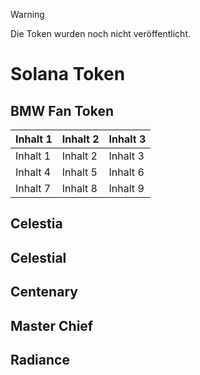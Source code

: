 > [!WARNING]
> Die Token wurden noch nicht veröffentlicht.

# Solana Token
## BMW Fan Token
| Inhalt 1 | Inhalt 2 | Inhalt 3 |
|----------|----------|----------|
| Inhalt 1 | Inhalt 2 | Inhalt 3 |
| Inhalt 4 | Inhalt 5 | Inhalt 6 |
| Inhalt 7 | Inhalt 8 | Inhalt 9 |


## Celestia
## Celestial
## Centenary
## Master Chief
## Radiance
